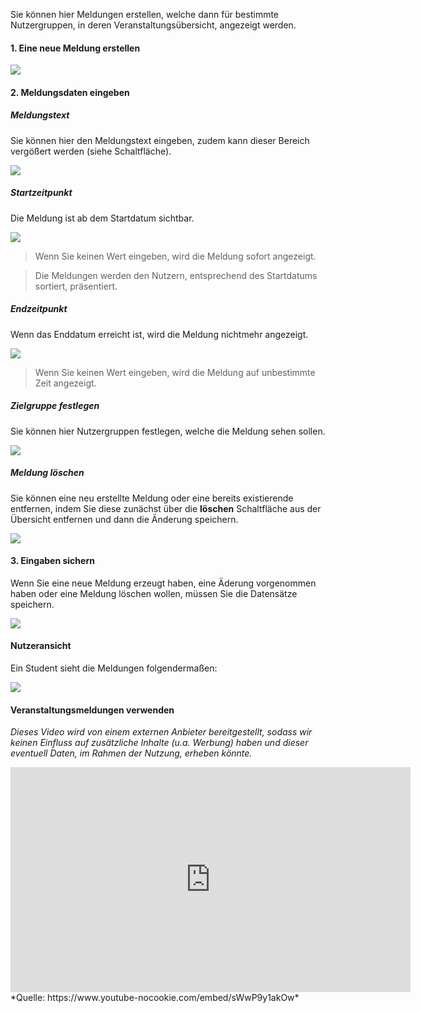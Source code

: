 Sie können hier Meldungen erstellen, welche dann für bestimmte Nutzergruppen, in deren Veranstaltungsübersicht, angezeigt werden.

#### 1. Eine neue Meldung erstellen

![](courseNotificationsB.png)

#### 2. Meldungsdaten eingeben

##### Meldungstext

Sie können hier den Meldungstext eingeben, zudem kann dieser Bereich vergößert werden (siehe Schaltfläche).

![](courseNotificationsC.png)

##### Startzeitpunkt

Die Meldung ist ab dem Startdatum sichtbar.

![](courseNotificationsD.png)

> Wenn Sie keinen Wert eingeben, wird die Meldung sofort angezeigt.

> Die Meldungen werden den Nutzern, entsprechend des Startdatums sortiert, präsentiert.

##### Endzeitpunkt

Wenn das Enddatum erreicht ist, wird die Meldung nichtmehr angezeigt.

![](courseNotificationsE.png)

> Wenn Sie keinen Wert eingeben, wird die Meldung auf unbestimmte Zeit angezeigt.

##### Zielgruppe festlegen

Sie können hier Nutzergruppen festlegen, welche die Meldung sehen sollen.

![](courseNotificationsF.png)

##### Meldung löschen

Sie können eine neu erstellte Meldung oder eine bereits existierende entfernen, indem Sie diese zunächst über die __l&ouml;schen__ Schaltfläche aus der 
Übersicht entfernen und dann die Änderung speichern.

![](courseNotificationsG.png)

#### 3. Eingaben sichern

Wenn Sie eine neue Meldung erzeugt haben, eine Äderung vorgenommen haben oder eine Meldung löschen wollen, müssen Sie die Datensätze speichern.

![](courseNotificationsA.png)

#### Nutzeransicht

Ein Student sieht die Meldungen folgendermaßen:

![](courseNotificationsH.png)

#### Veranstaltungsmeldungen verwenden
*Dieses Video wird von einem externen Anbieter bereitgestellt, sodass wir keinen Einfluss auf zusätzliche Inhalte (u.a. Werbung) haben und dieser eventuell Daten, im Rahmen der Nutzung, erheben könnte.*
<iframe width="640" height="360" src="https://www.youtube-nocookie.com/embed/sWwP9y1akOw?list=PLfnTtQX6vUn2lHxmo2WqLsPaEZihOEczh&amp;showinfo=0&amp;modestbranding=1&amp;loop=1&amp;listType=playlist" frameborder="0" allowfullscreen></iframe>
*Quelle: https://www.youtube-nocookie.com/embed/sWwP9y1akOw*